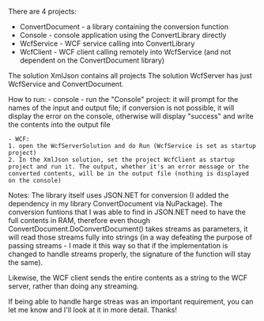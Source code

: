 There are 4 projects:
- ConvertDocument - a library containing the conversion function
- Console - console application using the ConvertLibrary directly
- WcfService - WCF service calling into ConvertLibrary
- WcfClient -  WCF client calling remotely into WcfService (and not dependent on the ConvertDocument library)

The solution XmlJson contains all projects
The solution WcfServer has just WcfService and ConvertDocument.

How to run:
	- console - run the "Console" project: it will prompt for the names of the input and output file; if conversion is not possible, it will display the error on the console, otherwise will display "success" and write the contents into the output file
	
	- WCF: 
	1. open the WcfServerSolution and do Run (WcfService is set as startup project)
	2. In the XmlJson solution, set the project WcfClient as startup project and run it. The output, whether it's an error message or the converted contents, will be in the output file (nothing is displayed on the console)
		
Notes:
The library itself uses JSON.NET for conversion (I added the dependency in my library ConvertDocument via NuPackage). The conversion funtions that I was able to find in JSON.NET need to have the full contents in RAM, therefore even though ConvertDocument.DoConvertDocument() takes streams as parameters, it will read those streams fully into strings (in a way defeating the purpose of passing streams - I made it this way so that if the implementation is changed to handle streams properly, the signature of the function will stay the same). 

Likewise, the WCF client sends the entire contents as a string to the WCF server, rather than doing any streaming.

If being able to handle harge streas was an important requirement, you can let me know and I'll look at it in more detail. Thanks!
